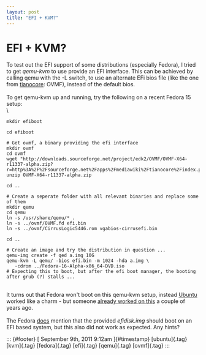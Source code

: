 ```yaml
---
layout: post
title: "EFI + KVM?"
---
```



EFI + KVM?
==========

To test out the EFI support of some distributions (especially Fedora), I
tried to get *qemu-kvm* to use provide an EFI interface. This can be
achieved by calling qemu with the -L switch, to use an alternate EFi
bios file (like the one from [tianocore](http://www.tianocore.org/):
OVMF), instead of the default bios.\
\
To get qemu-kvm up and running, try the following on a recent Fedora 15
setup:\
\

``` {.brush:bash}
mkdir efiboot

cd efiboot

# Get ovmf, a binary providing the efi interface
mkdir ovmf
cd ovmf
wget "http://downloads.sourceforge.net/project/edk2/OVMF/OVMF-X64-r11337-alpha.zip?r=http%3A%2F%2Fsourceforge.net%2Fapps%2Fmediawiki%2Ftianocore%2Findex.php%3Ftitle%3DOVMF&ts=1315395958&use_mirror=dfn"
unzip OVMF-X64-r11337-alpha.zip

cd ..

# Create a seperate folder with all relevant binaries and replace some of them
mkdir qemu
cd qemu
ln -s /usr/share/qemu/* .
ln -s ../ovmf/OVMF.fd efi.bin
ln -s ../ovmf/CirrusLogic5446.rom vgabios-cirrusefi.bin

cd ..

# Create an image and try the distribution in question ...
qemu-img create -f qed a.img 10G
qemu-kvm -L qemu/ -bios efi.bin -m 1024 -hda a.img \
   -cdrom ../Fedora-16-Alpha-x86_64-DVD.iso
# Expecting this to boot, but after the efi boot manager, the booting after grub (?) stalls ...
```

\
It turns out that Fedora won't boot on this qemu-kvm setup, instead
[Ubuntu](http://www.ubuntu.com/) worked like a charm - but someone
[already worked on
this](http://smackerelofopinion.blogspot.com/2009/11/qemu-efi-bios.html)
a couple of years ago.\
\
The Fedora
[docs](http://docs.fedoraproject.org/en-US/Fedora/15/html/Installation_Guide/Making_Minimal_Boot_Media.html#Making_Minimal_Boot_Media-UEFI)
mention that the provided *efidisk.img* should boot on an EFI based
system, but this also did not work as expected. Any hints?

::: {#footer}
[ September 9th, 2011 9:12am ]{#timestamp} [ubuntu]{.tag} [kvm]{.tag}
[fedora]{.tag} [efi]{.tag} [qemu]{.tag} [ovmf]{.tag}
:::

